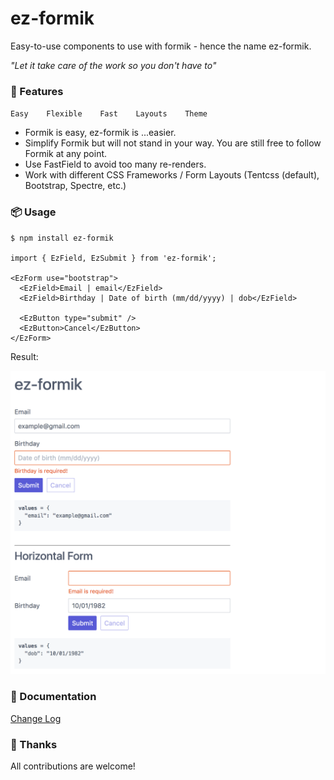 # ez-formik

Easy-to-use components to use with formik - hence the name ez-formik.

*"Let it take care of the work so you don't have to"*

### 🌟 Features

`Easy    Flexible    Fast    Layouts    Theme`

- Formik is easy, ez-formik is ...easier.
- Simplify Formik but will not stand in your way. You are still free to follow Formik at any point.
- Use FastField to avoid too many re-renders.
- Work with different CSS Frameworks / Form Layouts (Tentcss (default), Bootstrap, Spectre, etc.)

### 📦 Usage

```JS
$ npm install ez-formik

import { EzField, EzSubmit } from 'ez-formik';

<EzForm use="bootstrap">
  <EzField>Email | email</EzField>
  <EzField>Birthday | Date of birth (mm/dd/yyyy) | dob</EzField>

  <EzButton type="submit" />
  <EzButton>Cancel</EzButton>
</EzForm>
```

Result:

[![Screenshot](screenshot.png)](src/EzFormikExample.tsx)

### 📖 Documentation

[Change Log](/CHANGELOG.md)

### 🙌 Thanks

All contributions are welcome!